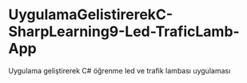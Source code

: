 # UygulamaGelistirerekC-SharpLearning9-Led-TraficLamb-App
Uygulama geliştirerek C# öğrenme led ve trafik lambası uygulaması
